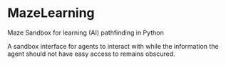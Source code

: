 # MazeLearning
Maze Sandbox for learning (AI) pathfinding in Python

A sandbox interface for agents to interact with while the information the 
agent should not have easy access to remains obscured.
